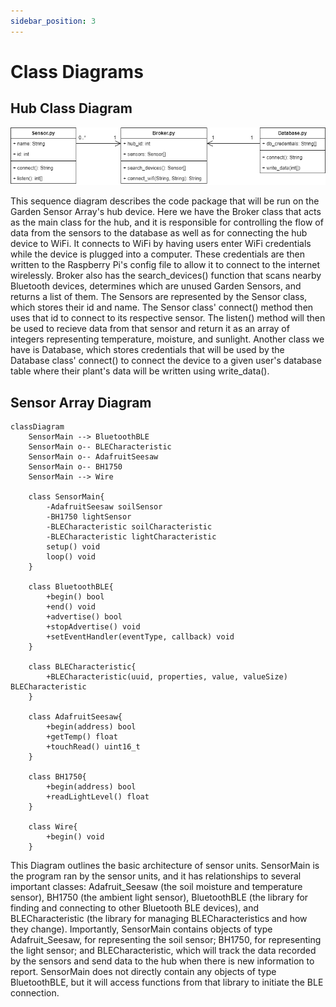 ```yaml
---
sidebar_position: 3
---
```

# Class Diagrams

## Hub Class Diagram

![system_block_diagram](/img/hub.png)

This sequence diagram describes the code package that will be run on the Garden Sensor Array's hub device. Here we have the Broker class that acts as the main class for the hub, 
and it is responsible for controlling the flow of data from the sensors to the database as well as for connecting the hub device to WiFi. It connects to WiFi by having users
enter WiFi credentials while the device is plugged into a computer. These credentials are then written to the Raspberry Pi's config file to allow it to connect to the internet
wirelessly. Broker also has the search_devices() function that scans nearby Bluetooth devices, determines which are unused Garden Sensors, and returns a list of them. The Sensors
are represented by the Sensor class, which stores their id and name. The Sensor class' connect() method then uses that id to connect to its respective sensor. The listen() method will
then be used to recieve data from that sensor and return it as an array of integers representing temperature, moisture, and sunlight. Another class we have is Database, which stores 
credentials that will be used by the Database class' connect() to connect the device to a given user's database table where their plant's data will be written using write_data(). 

## Sensor Array Diagram
```mermaid
classDiagram
    SensorMain --> BluetoothBLE
    SensorMain o-- BLECharacteristic 
    SensorMain o-- AdafruitSeesaw
    SensorMain o-- BH1750
    SensorMain --> Wire
    
    class SensorMain{
        -AdafruitSeesaw soilSensor
        -BH1750 lightSensor
        -BLECharacteristic soilCharacteristic
        -BLECharacteristic lightCharacteristic
        setup() void
        loop() void
    }

    class BluetoothBLE{
        +begin() bool
        +end() void
        +advertise() bool
        +stopAdvertise() void
        +setEventHandler(eventType, callback) void
    }

    class BLECharacteristic{
        +BLECharacteristic(uuid, properties, value, valueSize) BLECharacteristic
    }

    class AdafruitSeesaw{
        +begin(address) bool
        +getTemp() float
        +touchRead() uint16_t
    }

    class BH1750{
        +begin(address) bool
        +readLightLevel() float
    }

    class Wire{
        +begin() void
    }
```
This Diagram outlines the basic architecture of sensor units. SensorMain is the program ran by the sensor units, and it has relationships to several important classes: Adafruit_Seesaw (the soil moisture and temperature sensor), BH1750 (the ambient light sensor), BluetoothBLE (the library for finding and connecting to other Bluetooth BLE devices), and BLECharacteristic (the library for managing BLECharacteristics and how they change). Importantly, SensorMain contains objects of type Adafruit_Seesaw, for representing the soil sensor; BH1750, for representing the light sensor; and BLECharacteristic, which will track the data recorded by the sensors and send data to the hub when there is new information to report. SensorMain does not directly contain any objects of type BluetoothBLE, but it will access functions from that library to initiate the BLE connection.